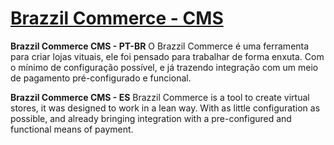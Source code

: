 # [Brazzil Commerce - CMS](https://brazzilcommerce.com/)

**Brazzil Commerce CMS - PT-BR** O Brazzil Commerce é uma ferramenta para criar lojas vituais, ele foi pensado para trabalhar de forma enxuta.
Com o mínimo de configuração possível, e já trazendo integração com um meio de pagamento pré-configurado e funcional.

**Brazzil Commerce CMS - ES** Brazzil Commerce is a tool to create virtual stores, it was designed to work in a lean way.
With as little configuration as possible, and already bringing integration with a pre-configured and functional means of payment.
